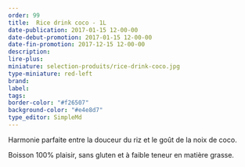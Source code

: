 ```yaml
---
order: 99
title:  Rice drink coco - 1L
date-publication: 2017-01-15 12-00-00
date-debut-promotion: 2017-01-15 12-00-00
date-fin-promotion: 2017-12-15 12-00-00
description: 
lire-plus:
miniature: selection-produits/rice-drink-coco.jpg
type-miniature: red-left
brand:
label: 
tags:
border-color: "#f26507"
background-color: "#e4e8d7"
type_editor: SimpleMd
---
```


Harmonie parfaite entre la douceur du riz et le goût de la noix de coco. 

Boisson 100% plaisir, sans gluten et à faible teneur en matière grasse.


